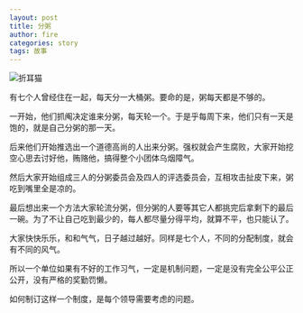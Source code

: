 ```yaml
---
layout: post
title: 分粥
author: fire
categories: story 
tags: 故事
---
```


![折耳猫](http://image.sideproject.cn/zheermao.jpg)

有七个人曾经住在一起，每天分一大桶粥。要命的是，粥每天都是不够的。 

一开始，他们抓阄决定谁来分粥，每天轮一个。于是乎每周下来，他们只有一天是饱的，就是自己分粥的那一天。 

后来他们开始推选出一个道德高尚的人出来分粥。强权就会产生腐败，大家开始挖空心思去讨好他，贿赂他，搞得整个小团体乌烟障气。

然后大家开始组成三人的分粥委员会及四人的评选委员会，互相攻击扯皮下来，粥吃到嘴里全是凉的。 

最后想出来一个方法大家轮流分粥，但分粥的人要等其它人都挑完后拿剩下的最后一碗。为了不让自己吃到最少的，每人都尽量分得平均，就算不平，也只能认了。

大家快快乐乐，和和气气，日子越过越好。同样是七个人，不同的分配制度，就会有不同的风气。

所以一个单位如果有不好的工作习气，一定是机制问题，一定是没有完全公平公正公开，没有严格的奖勤罚懒。

如何制订这样一个制度，是每个领导需要考虑的问题。
